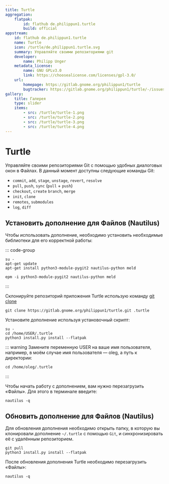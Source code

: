 ```yaml
---
title: Turtle
aggregation:
    flatpak:
        id: flathub de.philippun1.turtle
        build: official
appstream:
    id: flathub de.philippun1.turtle
    name: Turtle
    icon: /turtle/de.philippun1.turtle.svg
    summary: Управляйте своими репозиториями git
    developer:
        name: Philipp Unger
    metadata_license:
        name: GNU GPLv3.0
        link: https://choosealicense.com/licenses/gpl-3.0/
    url:
        homepage: https://gitlab.gnome.org/philippun1/turtle
        bugtracker: https://gitlab.gnome.org/philippun1/turtle/-/issues
gallery:
    title: Галерея
    type: slider
    items:
        - src: /turtle/turtle-1.png
        - src: /turtle/turtle-2.png
        - src: /turtle/turtle-3.png
        - src: /turtle/turtle-4.png
---
```


# Turtle

Управляйте своими репозиториями Git с помощью удобных диалоговых окон в Файлах. В данный момент доступны следующие команды Git:

-   `commit`, `add`, `stage`, `unstage`, `revert`, `resolve`
-   `pull`, `push`, `sync` (`pull` + `push`)
-   `checkout`, `create` `branch`, `merge`
-   `init`, `clone`
-   `remotes`, `submodules`
-   `log`, `diff`

<AGWGallery />
<!--@include: @apps/_parts/install/content-flatpak.md-->

## Установить дополнение для Файлов (Nautilus)

Чтобы использовать дополнение, необходимо установить необходимые библиотеки для его корректной работы:

::: code-group

```shell-vue[apt-get]
su -
apt-get update
apt-get install python3-module-pygit2 nautilus-python meld

```

```shell-vue[epm]
epm -i python3-module-pygit2 nautilus-python meld
```

:::

Склонируйте репозиторий приложения Turtle использую команду [git clone](/git)

```shell
git clone https://gitlab.gnome.org/philippun1/turtle.git .turtle
```

Установите дополнение используя установочный скрипт:

```shell
su -
cd /home/USER/.turtle
python3 install.py install --flatpak
```

::: warning
Замените переменную USER на ваше имя пользователя, например, в моём случае имя пользователя — oleg, а путь к директории:

```shell
cd /home/oleg/.turtle
```

:::

Чтобы начать работу с дополнением, вам нужно перезагрузить «Файлы». Для этого в терминале введите:

```shell
nautilus -q
```

## Обновить дополнение для Файлов (Nautilus)

Для обновления дополнения необходимо открыть папку, в которую вы клонировали дополнение `~/.turtle` с помощью `Git`, и синхронизировать её с удалённым репозиторием.

```shell
git pull
python3 install.py install --flatpak
```

После обновления дополнения Turtle необходимо перезагрузить «Файлы»:

```shell
nautilus -q
```
